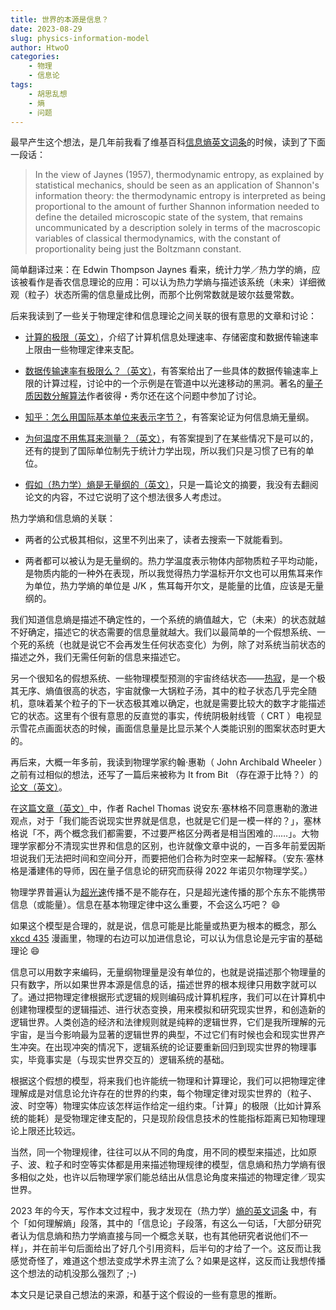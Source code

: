 ```yaml
---
title: 世界的本源是信息？
date: 2023-08-29
slug: physics-information-model
author: HtwoO
categories:
    - 物理
    - 信息论
tags:
    - 胡思乱想
    - 熵
    - 问题
---
```


最早产生这个想法，是几年前我看了维基百科[信息熵英文词条](https://en.wikipedia.org/wiki/Entropy_(information_theory))的时候，读到了下面一段话：

> In the view of Jaynes (1957), thermodynamic entropy, as explained by statistical mechanics, should be seen as an application of Shannon's information theory: the thermodynamic entropy is interpreted as being proportional to the amount of further Shannon information needed to define the detailed microscopic state of the system, that remains uncommunicated by a description solely in terms of the macroscopic variables of classical thermodynamics, with the constant of proportionality being just the Boltzmann constant.

简单翻译过来：在 Edwin Thompson Jaynes 看来，统计力学／热力学的熵，应该被看作是香农信息理论的应用：可以认为热力学熵与描述该系统（未来）详细微观（粒子）状态所需的信息量成比例，而那个比例常数就是玻尔兹曼常数。

后来我读到了一些关于物理定律和信息理论之间关联的很有意思的文章和讨论：

 - [计算的极限（英文）](https://en.wikipedia.org/wiki/Limits_of_computation)，介绍了计算机信息处理速率、存储密度和数据传输速率上限由一些物理定律来支配。

 - [数据传输速率有极限么？（英文）](https://physics.stackexchange.com/questions/403016/is-there-a-physical-limit-to-data-transfer-rate)，有答案给出了一些具体的数据传输速率上限的计算过程，讨论中的一个示例是在管道中以光速移动的黑洞。著名的[量子质因数分解算法](https://zh.wikipedia.org/wiki/%E7%A7%80%E7%88%BE%E6%BC%94%E7%AE%97%E6%B3%95)作者彼得・秀尔还在这个问题中参加了讨论。

 - [知乎：怎么用国际基本单位来表示字节？](https://www.zhihu.com/question/29660993)，有答案论证为何信息熵无量纲。

 - [为何温度不用焦耳来测量？（英文）](https://physics.stackexchange.com/questions/60830/why-isnt-temperature-measured-in-joules)，有答案提到了在某些情况下是可以的，还有的提到了国际单位制先于统计力学出现，所以我们只是习惯了已有的单位。

 - [假如（热力学）熵是无量纲的（英文）](https://aapt.scitation.org/doi/10.1119/1.19094)，只是一篇论文的摘要，我没有去翻阅论文的内容，不过它说明了这个想法很多人考虑过。

热力学熵和信息熵的关联：
 - 两者的公式极其相似，这里不列出来了，读者去搜索一下就能看到。

 - 两者都可以被认为是无量纲的。热力学温度表示物体内部物质粒子平均动能，是物质内能的一种外在表现，所以我觉得热力学温标开尔文也可以用焦耳来作为单位，热力学熵的单位是 J/K ，焦耳每开尔文，是能量的比值，应该是无量纲的。

我们知道信息熵是描述不确定性的，一个系统的熵值越大，它（未来）的状态就越不好确定，描述它的状态需要的信息量就越大。我们以最简单的一个假想系统、一个死的系统（也就是说它不会再发生任何状态变化）为例，除了对系统当前状态的描述之外，我们无需任何新的信息来描述它。

另一个很知名的假想系统、一些物理模型预测的宇宙终结状态——[热寂](https://zh.wikipedia.org/wiki/%E7%83%AD%E5%AF%82)，是一个极其无序、熵值很高的状态，宇宙就像一大锅粒子汤，其中的粒子状态几乎完全随机，意味着某个粒子的下一状态极其难以确定，也就是需要比较大的数字才能描述它的状态。这里有个很有意思的反直觉的事实，传统阴极射线管（ CRT ）电视显示雪花点画面状态的时候，画面信息量是比显示某个人类能识别的图案状态时更大的。

再后来，大概一年多前，我读到物理学家约翰·惠勒（ John Archibald Wheeler ）之前有过相似的想法，还写了一篇后来被称为 It from Bit （存在源于比特？）的[论文（英文）](https://jawarchive.files.wordpress.com/2012/03/informationquantumphysics.pdf)。

在[这篇文章（英文）](https://plus.maths.org/content/it-bit)中，作者 Rachel Thomas 说安东·塞林格不同意惠勒的激进观点，对于「我们能否说现实世界就是信息，也就是它们是一模一样的？」，塞林格说「不，两个概念我们都需要，不过要严格区分两者是相当困难的……」。大物理学家都分不清现实世界和信息的区别，也许就像文章中说的，一百多年前爱因斯坦说我们无法把时间和空间分开，而要把他们合称为时空来一起解释。（安东·塞林格是潘建伟的导师，因在量子信息论的研究而获得 2022 年诺贝尔物理学奖。）

物理学界普遍认为[超光速](https://zh.wikipedia.org/zh-cn/%E8%B6%85%E5%85%89%E9%80%9F)传播不是不能存在，只是超光速传播的那个东东不能携带信息（或能量）。信息在基本物理定律中这么重要，不会这么巧吧？ 😄

如果这个模型是合理的，就是说，信息可能是比能量或热更为根本的概念，那么 [xkcd 435](https://xkcd.com/435/) 漫画里，物理的右边可以加进信息论，可以认为信息论是元宇宙的基础理论 😄

信息可以用数字来编码，无量纲物理量是没有单位的，也就是说描述那个物理量的只有数字，所以如果世界本源是信息的话，描述世界的根本规律只用数字就可以了。通过把物理定律根据形式逻辑的规则编码成计算机程序，我们可以在计算机中创建物理模型的逻辑描述、进行状态变换，用来模拟和研究现实世界，和创造新的逻辑世界。人类创造的经济和法律规则就是纯粹的逻辑世界，它们是我所理解的元宇宙，是当今影响最为显著的逻辑世界的典型，不过它们有时候也会和现实世界产生冲突。在出现冲突的情况下，逻辑系统的论证要重新回归到现实世界的物理事实，毕竟事实是（与现实世界交互的）逻辑系统的基础。

根据这个假想的模型，将来我们也许能统一物理和计算理论，我们可以把物理定律理解成是对信息论允许存在的世界的约束，每个物理定律对现实世界的（粒子、波、时空等）物理实体应该怎样运作给定一组约束。「计算」的极限（比如计算系统的能耗）是受物理定律支配的，只是现阶段信息技术的性能指标距离已知物理理论上限还比较远。

当然，同一个物理规律，往往可以从不同的角度，用不同的模型来描述，比如原子、波、粒子和时空等实体都是用来描述物理规律的模型，信息熵和热力学熵有很多相似之处，也许以后物理学家们能总结出从信息论角度来描述的物理定律／现实世界。

2023 年的今天，写作本文过程中，我才发现在（热力学）[熵的英文词条](https://en.wikipedia.org/wiki/Entropy) 中，有个「如何理解熵」段落，其中的「信息论」子段落，有这么一句话，「大部分研究者认为信息熵和热力学熵直接与同一个概念关联，也有其他研究者说他们不一样」，并在前半句后面给出了好几个引用资料，后半句的才给了一个。这反而让我感觉奇怪了，难道这个想法变成学术界主流了么？如果是这样，这反而让我想传播这个想法的动机没那么强烈了 ;-)

本文只是记录自己想法的来源，和基于这个假设的一些有意思的推断。
